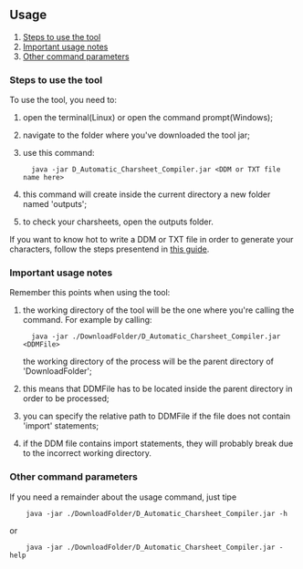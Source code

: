 ## Usage
1. [Steps to use the tool](#steps)
2. [Important usage notes](#notes)
3. [Other command parameters](#other)
### Steps to use the tool <a name="steps"/>
To use the tool, you need to:
1. open the terminal(Linux) or open the command prompt(Windows);
2. navigate to the folder where you've downloaded the tool jar;
3. use this command:

         java -jar D_Automatic_Charsheet_Compiler.jar <DDM or TXT file name here>
4. this command will create inside the current directory a new folder named 'outputs';
5. to check your charsheets, open the outputs folder.

If you want to know hot to write a DDM or TXT file in order to generate your characters,
follow the steps presentend in [this guide](SingleChar.md).
### Important usage notes<a name="notes"/>
Remember this points when using the tool:
1. the working directory of the tool will be the one where you're calling the command.
For example by calling: 

         java -jar ./DownloadFolder/D_Automatic_Charsheet_Compiler.jar <DDMFile>
         
   the working directory of the process will be the parent directory of 'DownloadFolder';
 2. this means that DDMFile has to be located inside the parent directory in order to be processed;
 3. you can specify the relative path to DDMFile if the file does not contain 'import' statements;
 4. if the DDM file contains import statements, they will probably break due to the incorrect working directory.

### Other command parameters<a name="other"/>
If you need a remainder about the usage command, just tipe

        java -jar ./DownloadFolder/D_Automatic_Charsheet_Compiler.jar -h
        
or
 
        java -jar ./DownloadFolder/D_Automatic_Charsheet_Compiler.jar -help